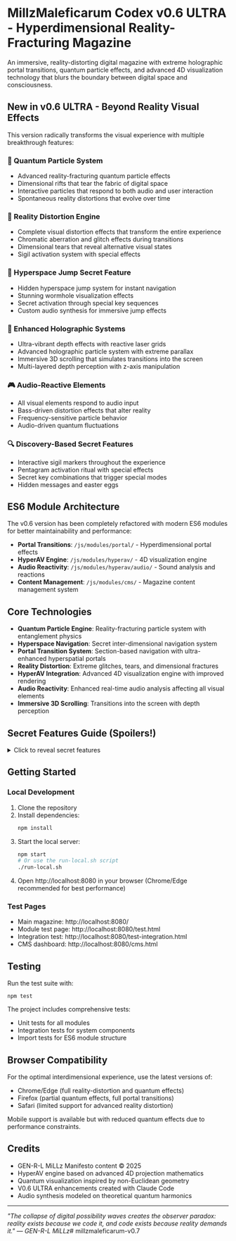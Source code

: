 # MillzMaleficarum Codex v0.6 ULTRA - Hyperdimensional Reality-Fracturing Magazine

An immersive, reality-distorting digital magazine with extreme holographic portal transitions, quantum particle effects, and advanced 4D visualization technology that blurs the boundary between digital space and consciousness.

## New in v0.6 ULTRA - Beyond Reality Visual Effects

This version radically transforms the visual experience with multiple breakthrough features:

### 🌌 Quantum Particle System
- Advanced reality-fracturing quantum particle effects
- Dimensional rifts that tear the fabric of digital space
- Interactive particles that respond to both audio and user interaction
- Spontaneous reality distortions that evolve over time

### 🔮 Reality Distortion Engine
- Complete visual distortion effects that transform the entire experience
- Chromatic aberration and glitch effects during transitions
- Dimensional tears that reveal alternative visual states
- Sigil activation system with special effects

### 🚀 Hyperspace Jump Secret Feature
- Hidden hyperspace jump system for instant navigation
- Stunning wormhole visualization effects
- Secret activation through special key sequences
- Custom audio synthesis for immersive jump effects

### 🌠 Enhanced Holographic Systems
- Ultra-vibrant depth effects with reactive laser grids
- Advanced holographic particle system with extreme parallax
- Immersive 3D scrolling that simulates transitions into the screen
- Multi-layered depth perception with z-axis manipulation

### 🎮 Audio-Reactive Elements
- All visual elements respond to audio input
- Bass-driven distortion effects that alter reality
- Frequency-sensitive particle behavior
- Audio-driven quantum fluctuations

### 🔍 Discovery-Based Secret Features
- Interactive sigil markers throughout the experience
- Pentagram activation ritual with special effects
- Secret key combinations that trigger special modes
- Hidden messages and easter eggs

## ES6 Module Architecture

The v0.6 version has been completely refactored with modern ES6 modules for better maintainability and performance:

- **Portal Transitions**: `/js/modules/portal/` - Hyperdimensional portal effects
- **HyperAV Engine**: `/js/modules/hyperav/` - 4D visualization engine
- **Audio Reactivity**: `/js/modules/hyperav/audio/` - Sound analysis and reactions
- **Content Management**: `/js/modules/cms/` - Magazine content management system

## Core Technologies

- **Quantum Particle Engine**: Reality-fracturing particle system with entanglement physics
- **Hyperspace Navigation**: Secret inter-dimensional navigation system
- **Portal Transition System**: Section-based navigation with ultra-enhanced hyperspatial portals
- **Reality Distortion**: Extreme glitches, tears, and dimensional fractures
- **HyperAV Integration**: Advanced 4D visualization engine with improved rendering
- **Audio Reactivity**: Enhanced real-time audio analysis affecting all visual elements
- **Immersive 3D Scrolling**: Transitions into the screen with depth perception

## Secret Features Guide (Spoilers!)

<details>
<summary>Click to reveal secret features</summary>

### Hidden Activation Methods
- Type "hyper" to activate hyperspace jump
- Type "millz" to trigger special message
- Click in pentagram pattern to activate ritual effect
- Find and click all sigil symbols for special reward
- Use arrow keys in konami pattern for surprise effect

### Sigil Locations
Sigils are scattered throughout the content. Look for special Greek letter symbols (Theta, Xi, Gamma, etc.) that respond to interaction.

</details>

## Getting Started

### Local Development

1. Clone the repository
2. Install dependencies:
   ```bash
   npm install
   ```
3. Start the local server:
   ```bash
   npm start
   # Or use the run-local.sh script
   ./run-local.sh
   ```
4. Open http://localhost:8080 in your browser (Chrome/Edge recommended for best performance)

### Test Pages

- Main magazine: http://localhost:8080/
- Module test page: http://localhost:8080/test.html 
- Integration test: http://localhost:8080/test-integration.html
- CMS dashboard: http://localhost:8080/cms.html

## Testing

Run the test suite with:
```
npm test
```

The project includes comprehensive tests:
- Unit tests for all modules
- Integration tests for system components
- Import tests for ES6 module structure

## Browser Compatibility

For the optimal interdimensional experience, use the latest versions of:
- Chrome/Edge (full reality-distortion and quantum effects)
- Firefox (partial quantum effects, full portal transitions)
- Safari (limited support for advanced reality distortion)

Mobile support is available but with reduced quantum effects due to performance constraints.

## Credits

- GEN-R-L MiLLz Manifesto content © 2025
- HyperAV engine based on advanced 4D projection mathematics
- Quantum visualization inspired by non-Euclidean geometry
- V0.6 ULTRA enhancements created with Claude Code
- Audio synthesis modeled on theoretical quantum harmonics

---

*"The collapse of digital possibility waves creates the observer paradox: reality exists because we code it, and code exists because reality demands it." — GEN-R-L MiLLz*# millzmaleficarum-v0.7
